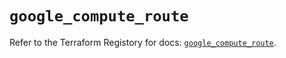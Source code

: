 # `google_compute_route`

Refer to the Terraform Registory for docs: [`google_compute_route`](https://registry.terraform.io/providers/hashicorp/google/4.72.1/docs/resources/compute_route).
